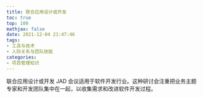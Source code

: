 ```yaml
---
title: 联合应用设计或开发
toc: true
top: 100
mathjax: false
date: 2021-12-04 21:47:46
tags:
- 工具与技术
- 人际关系与团队技能
categories:
- 项目管理知识
---
```

联合应用设计或开发 JAD 会议适用于软件开发行业。这种研讨会注重把业务主题专家和开发团队集中在一起，以收集需求和改进软件开发过程。
